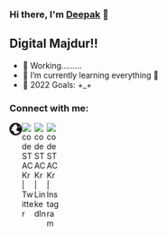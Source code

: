 ### Hi there, I'm [Deepak] 👋


## Digital Majdur!!

- 🔭  Working......... 
- 🌱 I’m currently learning everything 🤣
- 🥅 2022 Goals: +_+

### Connect with me:

[<img align="left" alt="prajapatideepak" width="22px" src="https://raw.githubusercontent.com/iconic/open-iconic/master/svg/globe.svg" />][Deepak]
[<img align="left" alt="codeSTACKr | Twitter" width="22px" src="https://cdn.jsdelivr.net/npm/simple-icons@v3/icons/twitter.svg" />][twitter]
[<img align="left" alt="codeSTACKr | LinkedIn" width="22px" src="https://cdn.jsdelivr.net/npm/simple-icons@v3/icons/linkedin.svg" />][linkedin]
[<img align="left" alt="codeSTACKr | Instagram" width="22px" src="https://cdn.jsdelivr.net/npm/simple-icons@v3/icons/instagram.svg" />][instagram]

<br />


[Deepak]: https://github.com/prajapatideepak
[twitter]: https://twitter.com/d33pakPrajapati
[instagram]: https://instagram.com/deepak.wb
[linkedin]: https://linkedin.com/in/deepak-prajapati-5267811a7
